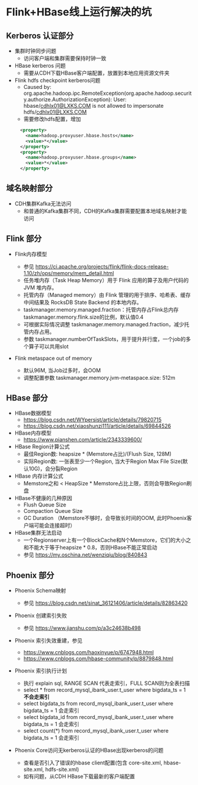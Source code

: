 # Flink+HBase线上运行解决的坑

## Kerberos 认证部分
* 集群时钟同步问题
  * 访问客户端和集群需要保持时钟一致
* HBase kerberos 问题
  * 需要从CDH下载HBase客户端配置，放置到本地应用资源文件夹
* Flink hdfs checkpoint kerberos问题
  * Caused by: org.apache.hadoop.ipc.RemoteException(org.apache.hadoop.security.authorize.AuthorizationException): User: hbase/cdhlx01@LXKS.COM is not allowed to impersonate hdfs/cdhlx01@LXKS.COM
  * 需要修改hdfs配置，增加
  ```xml
    <property>
      <name>hadoop.proxyuser.hbase.hosts</name>
      <value>*</value>
    </property>
    <property>
      <name>hadoop.proxyuser.hbase.groups</name>
      <value>*</value>
    </property>
  ```

## 域名映射部分
* CDH集群Kafka无法访问
  * 和普通的Kafka集群不同，CDH的Kafka集群需要配置本地域名映射才能访问

## Flink 部分
* Flink内存模型
  * 参见 https://ci.apache.org/projects/flink/flink-docs-release-1.10/zh/ops/memory/mem_detail.html
  * 任务堆内存（Task Heap Memory）用于 Flink 应用的算子及用户代码的 JVM 堆内存。
  * 托管内存（Managed memory）由 Flink 管理的用于排序、哈希表、缓存中间结果及 RocksDB State Backend 的本地内存。
  * taskmanager.memory.managed.fraction：托管内存占Flink总内存taskmanager.memory.flink.size的比例，默认值0.4
  * 可根据实际情况调整 taskmanager.memory.managed.fraction，减少托管内存占用。
  * 参数 taskmanager.numberOfTaskSlots，用于提升并行度，一个job的多个算子可以共用slot

* Flink metaspace out of memory
   * 默认96M, 当Job过多时，会OOM
   * 调整配置参数 taskmanager.memory.jvm-metaspace.size: 512m

## HBase 部分
* HBase数据模型
  * https://blog.csdn.net/WYpersist/article/details/79820715
  * https://blog.csdn.net/xiaoshunzi111/article/details/69844526
* HBase内存模型
  * https://www.pianshen.com/article/2343339600/
* HBase Region计算公式
  * 最佳Region数: heapsize * (Memstore占比)/(Flush Size, 128M)
  * 实际Region数: 一张表至少一个Region, 当大于Region Max File Size(默认10G)，会分裂Region
* HBase 内存计算公式
  * Memstore之和 < HeapSize * Memstore占比上限，否则会导致Region刷盘
* HBase不健康的几种原因
  * Flush Queue Size
  * Compaction Queue Size
  * GC Duration （Memstore不够时，会导致长时间的OOM, 此时Phoenix客户端可能会连接超时）
* HBase集群无法启动
  * 一个Regionserver上有一个BlockCache和N个Memstore，它们的大小之和不能大于等于heapsize * 0.8，否则HBase不能正常启动
  * 参见 https://my.oschina.net/wenziqiu/blog/840843
## Phoenix 部分
* Phoenix Schema映射
  * 参见 https://blog.csdn.net/sinat_36121406/article/details/82863420
* Phoenix 创建索引失败
  * 参见 https://www.jianshu.com/p/a3c24638b498
* Phoenix 索引失效重建，参见
  * https://www.cnblogs.com/haoxinyue/p/6747948.html
  * https://www.cnblogs.com/hbase-community/p/8879848.html
* Phoenix 索引执行计划
  * 执行 explain sql, RANGE SCAN 代表走索引，FULL SCAN则为全表扫描
  * select * from record_mysql_ibank_user.t_user where bigdata_ts = 1 **不会走索引**
  * select bigdata_ts from record_mysql_ibank_user.t_user where bigdata_ts = 1 会走索引
  * select bigdata_id from record_mysql_ibank_user.t_user where bigdata_ts = 1 会走索引
  * select count(*) from record_mysql_ibank_user.t_user where bigdata_ts = 1 会走索引

* Phoenix Core访问无kerberos认证的HBase出现kerberos的问题
  * 查看是否引入了错误的hbase client配置(包含 core-site.xml, hbase-site.xml, hdfs-site.xml)
  * 如有问题，从CDH HBase下载最新的客户端配置
